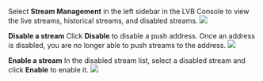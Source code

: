 Select **Stream Management** in the left sidebar in the LVB Console to view the live streams, historical streams, and disabled streams.
![](https://main.qcloudimg.com/raw/c5b87e813935c837bab39336772eaa49.png)

**Disable a stream**
Click **Disable** to disable a push address. Once an address is disabled, you are no longer able to push streams to the address.
![](https://main.qcloudimg.com/raw/160e8935d5c0e02196aaf68612bb5f6d.png)

**Enable a stream**
In the disabled stream list, select a disabled stream and click **Enable** to enable it.
![](https://main.qcloudimg.com/raw/97d50a7e55a75c328085b7169611ef7f.png)

